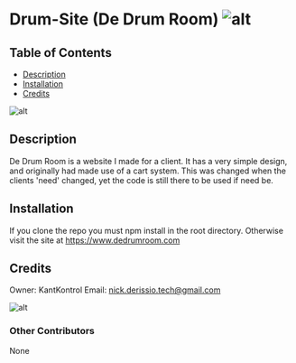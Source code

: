 
# Drum-Site (De Drum Room) ![alt](https://camo.githubusercontent.com/d907121626e022585b7cbdc63946e8b057b92b92/68747470733a2f2f696d672e736869656c64732e696f2f6769746875622f7061636b6167652d6a736f6e2f762f57617272696f726f665a61726f6e612f476f6f642d524541444d452d47656e657261746f72)

## Table of Contents

* [Description](#description)
* [Installation](#installation)
* [Credits](#credits)

![alt](https://github.com/KantKontrol/DrumSite/blob/master/readmefiles/dedrumroomgif.gif?raw=true)

## Description
De Drum Room is a website I made for a client. It has a very simple design, and originally had made use of a cart system. This was changed when the clients 'need' changed, yet the code is still there to be used if need be.

## Installation
If you clone the repo you must npm install in the root directory. Otherwise visit the site at https://www.dedrumroom.com

## Credits

Owner: KantKontrol Email: nick.derissio.tech@gmail.com

![alt](https://avatars0.githubusercontent.com/u/57921318?v=4)

### Other Contributors

None

